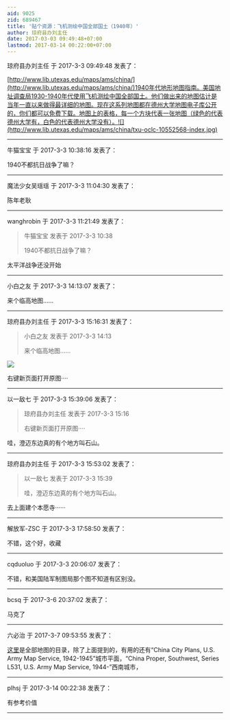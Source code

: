 ```yaml
---
aid: 9025
zid: 689467
title: '贴个资源：飞机测绘中国全部国土（1940年）'
author: 琼府县办刘主任
date: 2017-03-03 09:49:48+07:00
lastmod: 2017-03-14 00:22:00+07:00
---
```


琼府县办刘主任 于 2017-3-3 09:49:48 发表了：

[http://www.lib.utexas.edu/maps/ams/china/](http://www.lib.utexas.edu/maps/ams/china/)1940年代地形地图指南。美国地址调查局1930-1940年代使用飞机测绘中国全部国土。他们做出来的地图估计是当年一直以来做得最详细的地图。现在这系列地图都在德州大学地图电子库公开的，你们都可以免费下载。地图上的表格，每一个方块代表一张地图（绿色的代表德州大学有，白色的代表德州大学没有）。![](http://www.lib.utexas.edu/maps/ams/china/txu-oclc-10552568-index.jpg)

---------

牛猫宝宝 于 2017-3-3 10:38:16 发表了：

1940不都抗日战争了嘛？

---------

魔法少女吴瑶瑶 于 2017-3-3 11:04:30 发表了：

陈年老耿

---------

wanghrobin 于 2017-3-3 11:21:49 发表了：

> 牛猫宝宝 发表于 2017-3-3 10:38
> 
> 1940不都抗日战争了嘛？



太平洋战争还没开始

---------

小白之友 于 2017-3-3 14:13:07 发表了：

来个临高地图……

---------

琼府县办刘主任 于 2017-3-3 15:16:31 发表了：

> 小白之友 发表于 2017-3-3 14:13
> 
> 来个临高地图……



![](http://www.lib.utexas.edu/maps/ams/china/txu-oclc-10552568-ne49-2.jpg)

右键新页面打开原图····

---------

以一敌七 于 2017-3-3 15:39:06 发表了：

> 琼府县办刘主任 发表于 2017-3-3 15:16
> 
> 右键新页面打开原图····



哇，澄迈东边真的有个地方叫石山。

---------

琼府县办刘主任 于 2017-3-3 15:53:02 发表了：

> 以一敌七 发表于 2017-3-3 15:39
> 
> 哇，澄迈东边真的有个地方叫石山。



去上面建个本愿寺······

---------

解放军-ZSC 于 2017-3-3 17:58:50 发表了：

不错，这个好，收藏

---------

cqduoluo 于 2017-3-3 20:06:07 发表了：

不错，和美国陆军制图局那个图不知道有区别没。

---------

bcsq 于 2017-3-6 20:37:02 发表了：

马克了

---------

六必治 于 2017-3-7 09:53:55 发表了：

[这里](http://www.lib.utexas.edu/maps/ams/)是全部地图的目录，除了上面提到的，有用的还有“China City Plans, U.S. Army Map Service, 1942-1945”城市平面，“China Proper, Southwest, Series L531, U.S. Army Map Service, 1944-”西南城市，

---------

plhsj 于 2017-3-14 00:22:38 发表了：

有参考价值

---------

